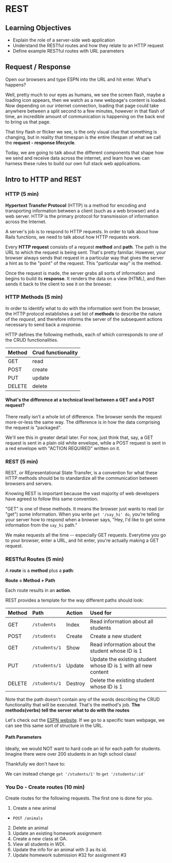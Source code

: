 # REST

## Learning Objectives

- Explain the role of a server-side web application
- Understand the RESTful routes and how they relate to an HTTP request
- Define example RESTful routes with URL parameters

## Request / Response

Open our browsers and type ESPN into the URL and hit enter. What's happens?

Well, pretty much to our eyes as humans, we see the screen flash, maybe a loading icon appears, then we watch as a new webpage's content is loaded.  Now depending on our internet connection, loading that page could take anywhere between a split second to a few minutes, however in that flash of time, an incredible amount of communication is happening on the back end to bring us that page.

That tiny flash or flicker we see, is the only visual clue that something is changing, but in reality that timespan is the entire lifespan of what we call the **request - response lifecycle**.

Today, we are going to talk about the different components that shape how we send and receive data across the internet, and learn how we can harness these rules to build our own full stack web applications.

## Intro to HTTP and REST

### HTTP (5 min)

**Hypertext Transfer Protocol** (HTTP) is a method for encoding and transporting information between a client (such as a web browser) and a web server. HTTP is the primary protocol for transmission of information across the Internet.

A server's job is to respond to HTTP requests. In order to talk about how Rails functions, we need to talk about how HTTP requests work.

Every **HTTP request** consists of a request **method** and **path**. The path is the URL to which the request is being sent. That's pretty familiar. However, your browser always sends that request in a particular way that gives the server a hint as to the "point" of the request. This "particular way" is the method.

Once the request is made, the server grabs all sorts of information and begins to build its **response**. It renders the data on a view (HTML), and then sends it back to the client to see it on the browser.

### HTTP Methods (5 min)

In order to identify what to do with the information sent from the browser, the HTTP protocol establishes a set list of **methods** to describe the nature of the *request*, and therefore informs the server of the subsequent actions necessary to send back a *response*.

HTTP defines the following methods, each of which corresponds to one of the CRUD functionalities.

| Method | Crud functionality |
|:-------|:-------------------|
| GET    | read               |
| POST   | create             |
| PUT    | update             |
| DELETE | delete             |

#### What's the difference at a technical level between a GET and a POST request?

There really isn't a whole lot of difference. The browser sends the request more-or-less the same way. The difference is in how the data comprising the request is "packaged".

We'll see this in greater detail later. For now, just think that, say, a GET request is sent in a plain old white envelope, while a POST request is sent in a red envelope with "ACTION REQUIRED" written on it.

### REST (5 min)

REST, or REpresentational State Transfer, is a convention for what these HTTP methods should be to standardize all the communication between browsers and servers.

Knowing REST is important because the vast majority of web developers have agreed to follow this same convention.

"GET" is one of these methods. It means the browser just wants to read (or "get") some information. When you write `get '/say_hi' do`, you're telling your server how to respond when a browser says, "Hey, I'd like to get some information from the `say_hi` path."

We make requests all the time -- especially GET requests. Everytime you go to your browser, enter a URL, and hit enter, you're actually making a GET request.

### RESTful Routes (5 min)

A **route** is a **method** plus a **path**:

**Route = Method + Path**

Each route results in an **action**.

REST provides a template for the way different paths should look:

| Method | Path          | Action  | Used for                                                       |
|:-------|:--------------|:--------|:---------------------------------------------------------------|
| GET    | `/students`   | Index   | Read information about all students                            |
| POST   | `/students`   | Create  | Create a new student                                           |
| GET    | `/students/1` | Show    | Read information about the student whose ID is 1               |
| PUT    | `/students/1` | Update  | Update the existing student whose ID is 1 with all new content |
| DELETE | `/students/1` | Destroy | Delete the existing student whose ID is 1                      |

Note that the path doesn't contain any of the words describing the CRUD functionality that will be executed. That's the method's job. **The methods(verbs) tell the server what to do with the routes**

Let's check out the [ESPN website](http://espn.go.com/mlb/team/_/name/bal). If we go to a specific team webpage, we can see this same sort of structure in the URL.

#### Path Parameters

Ideally, we would NOT want to hard code an id for each path for students. Imagine there were over 200 students in an high school class!

Thankfully we don't have to:

We can instead change `get '/students/1'` to `get '/students/:id'`

### You Do - Create routes (10 min)

Create routes for the following requests. The first one is done for you.

1. Create a new animal
  - `POST /animals`
2. Delete an animal
3. Update an existing homework assignment
4. Create a new class at GA.
5. View all students in WDI.
6. Update the info for an animal with 3 as its id.
7. Update homework submission #32 for assignment #3
